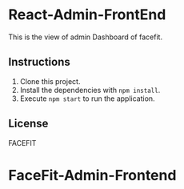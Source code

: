 # React-Admin-FrontEnd
This is the view of admin Dashboard of facefit.


## Instructions 
1. Clone this project.
2. Install the dependencies with `npm install`.
3. Execute `npm start` to run the application.

## License
FACEFIT
# FaceFit-Admin-Frontend
